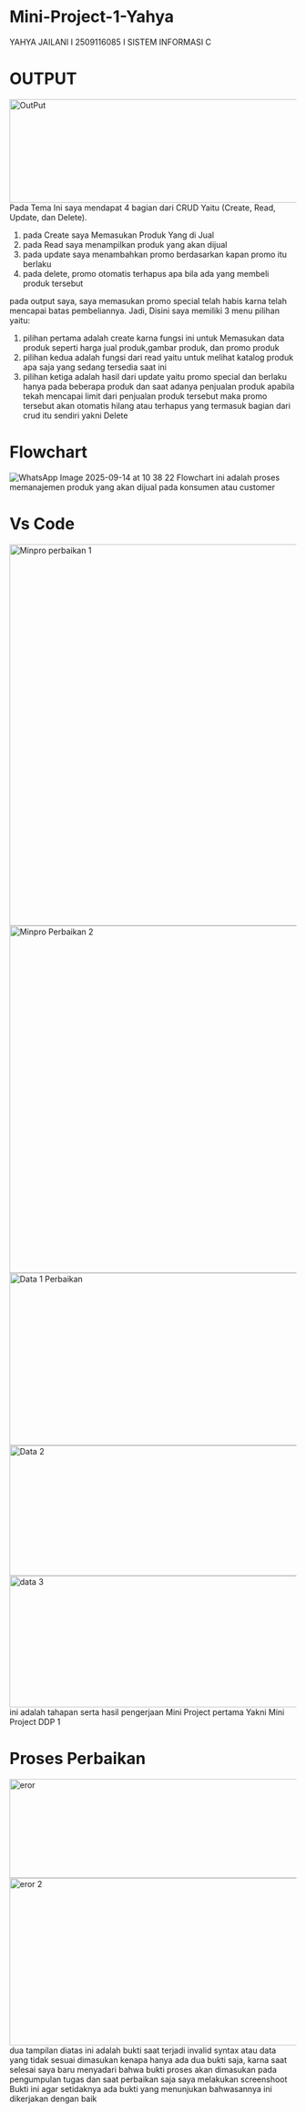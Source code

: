# Mini-Project-1-Yahya
YAHYA JAILANI I 2509116085 I SISTEM INFORMASI C
# OUTPUT
<img width="1024" height="182" alt="OutPut" src="https://github.com/user-attachments/assets/3f7f6a5a-7c97-4af8-a16e-b022ddf2cf29" />
Pada Tema Ini saya mendapat 4 bagian dari CRUD Yaitu (Create, Read, Update, dan Delete).

1. pada Create saya Memasukan Produk Yang di Jual 
2. pada Read saya menampilkan produk yang akan dijual
3. pada update saya menambahkan promo berdasarkan kapan promo itu berlaku
4. pada delete, promo otomatis terhapus apa bila ada yang membeli produk tersebut 

pada output saya, saya memasukan promo special telah habis karna telah mencapai batas pembeliannya.
Jadi, Disini saya memiliki 3 menu pilihan yaitu:

1. pilihan pertama adalah create karna fungsi ini untuk Memasukan data produk seperti harga jual produk,gambar produk, dan promo produk 
2. pilihan kedua adalah fungsi dari read yaitu untuk melihat katalog produk apa saja yang sedang tersedia saat ini
3. pilihan ketiga adalah hasil dari update yaitu promo special dan berlaku hanya pada beberapa produk dan saat adanya penjualan produk apabila tekah mencapai limit dari penjualan produk tersebut maka promo tersebut akan otomatis hilang atau terhapus yang termasuk bagian dari crud itu sendiri yakni Delete

# Flowchart
![WhatsApp Image 2025-09-14 at 10 38 22](https://github.com/user-attachments/assets/2f4a7470-11ca-4b9c-988b-e804da87d555)
Flowchart ini adalah proses memanajemen produk yang akan dijual pada konsumen atau customer

# Vs Code
<img width="732" height="670" alt="Minpro perbaikan 1" src="https://github.com/user-attachments/assets/591b0e21-300e-4fc3-aec5-815cf9562782" /> 
<img width="728" height="610" alt="Minpro Perbaikan 2" src="https://github.com/user-attachments/assets/f64d3469-894b-4f99-bcd1-dd1d7b11bd91" />
<img width="1014" height="303" alt="Data 1 Perbaikan" src="https://github.com/user-attachments/assets/0e3304e2-453f-4605-84fb-3fb074c1afaa" />
<img width="1016" height="229" alt="Data 2" src="https://github.com/user-attachments/assets/ae26537b-2906-4886-bba1-f209ec211f67" />
<img width="1006" height="231" alt="data 3" src="https://github.com/user-attachments/assets/a75385b6-119c-4207-b1cf-995e51cf3043" />
ini adalah tahapan serta hasil pengerjaan Mini Project pertama Yakni Mini Project DDP 1 

# Proses Perbaikan
<img width="1017" height="174" alt="eror" src="https://github.com/user-attachments/assets/823fc91b-f3eb-4a0d-9038-be56bdf2b747" />
<img width="1004" height="294" alt="eror 2" src="https://github.com/user-attachments/assets/ec71b409-fa49-4c41-818d-b2cbfadc8360" />
dua tampilan diatas ini adalah bukti saat terjadi invalid syntax atau data yang tidak sesuai dimasukan kenapa hanya ada dua bukti saja, karna saat selesai saya baru menyadari bahwa bukti proses akan dimasukan pada pengumpulan tugas dan saat perbaikan saja saya melakukan screenshoot Bukti ini agar setidaknya ada bukti yang menunjukan bahwasannya ini dikerjakan dengan baik
